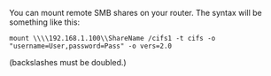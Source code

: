 You can mount remote SMB shares on your router.  The syntax will be something like this:

``mount \\\\192.168.1.100\\ShareName /cifs1 -t cifs -o "username=User,password=Pass" -o vers=2.0``

(backslashes must be doubled.)
